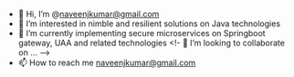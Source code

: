- 👋 Hi, I’m @naveenjkumar@gmail.com
- 👀 I’m interested in nimble and resilient solutions on Java technologies
- 🌱 I’m currently implementing secure microservices on Springboot gateway, UAA and related technologies
<!- 💞️ I’m looking to collaborate on ... -->
- 📫 How to reach me naveenjkumar@gmail.com

<!---
naveenj0511/naveenj0511 is a ✨ special ✨ repository because its `README.md` (this file) appears on your GitHub profile.
You can click the Preview link to take a look at your changes.
--->
